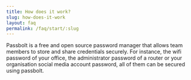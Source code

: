 ```yaml
---
title: How does it work?
slug: how-does-it-work
layout: faq
permalink: /faq/start/:slug
---
```

Passbolt is a free and open source password manager that allows team members to store and share credentials securely.
For instance, the wifi password of your office, the administrator password of a router or your organisation social
media account password, all of them can be secured using passbolt.
